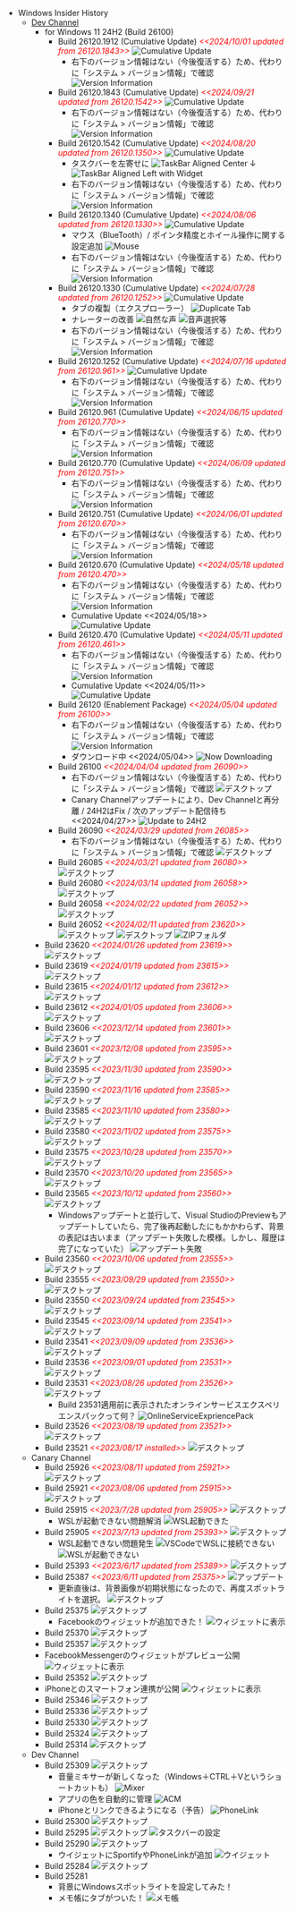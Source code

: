 - Windows Insider History
  - [Dev Channel](https://aka.ms/DevLatest)
    - for Windows 11 24H2 (Build 26100)
      - Build 26120.1912 (Cumulative Update) <span style="color: red;">*<<2024/10/01 updated from 26120.1843>>*</span>
        ![Cumulative Update](../images/Windows/20241001_WindowsUpdate_DevChannel.png)
        - 右下のバージョン情報はない（今後復活する）ため、代わりに「システム > バージョン情報」で確認
          ![Version Information](../images/Windows/20241001_Windows11_Build26120.png)
      - Build 26120.1843 (Cumulative Update) <span style="color: red;">*<<2024/09/21 updated from 26120.1542>>*</span>
        ![Cumulative Update](../images/Windows/20240921_WindowsUpdate_DevChannel.png)
        - 右下のバージョン情報はない（今後復活する）ため、代わりに「システム > バージョン情報」で確認
          ![Version Information](../images/Windows/20240921_Windows11_Build26120.png)
      - Build 26120.1542 (Cumulative Update) <span style="color: red;">*<<2024/08/20 updated from 26120.1350>>*</span>
        ![Cumulative Update](../images/Windows/20240820_WindowsUpdate_DevChannel.png)
        - タスクバーを左寄せに
          ![TaskBar Aligned Center](../images/Windows/TaskBar_20240820_194033.png)
          ↓
          ![TaskBar Aligned Left with Widget](../images/Windows/TaskBar_20240820_201335.png)
        - 右下のバージョン情報はない（今後復活する）ため、代わりに「システム > バージョン情報」で確認
          ![Version Information](../images/Windows/20240820_Windows11_Build26120.png)
      - Build 26120.1340 (Cumulative Update) <span style="color: red;">*<<2024/08/06 updated from 26120.1330>>*</span>
        ![Cumulative Update](../images/Windows/20240806_WindowsUpdate_DevChannel.png)
        - マウス（BlueTooth）/ ポインタ精度とホイール操作に関する設定追加
          ![Mouse](../images/Windows/20240806_WindowsUpdate_MouseSetting.png)
        - 右下のバージョン情報はない（今後復活する）ため、代わりに「システム > バージョン情報」で確認
          ![Version Information](../images/Windows/20240806_Windows11_Build26120.png)
      - Build 26120.1330 (Cumulative Update) <span style="color: red;">*<<2024/07/28 updated from 26120.1252>>*</span>
        ![Cumulative Update](../images/Windows/20240728_WindowsUpdate_DevChannel.png)
        - タブの複製（エクスプローラー）
          ![Duplicate Tab](../images/Windows/20240728_Windows11_Build26120_Explorer.png)
        - ナレーターの改善
          ![自然な声](../images/Windows/20240728_Windows11_Build26120_Narrator.png)
          ![音声選択等](../images/Windows/20240728_Windows11_Build26120_Narrator_Configuration.png)
        - 右下のバージョン情報はない（今後復活する）ため、代わりに「システム > バージョン情報」で確認
          ![Version Information](../images/Windows/20240728_Windows11_Build26120.png)
      - Build 26120.1252 (Cumulative Update) <span style="color: red;">*<<2024/07/16 updated from 26120.961>>*</span>
        ![Cumulative Update](../images/Windows/20240716_WindowsUpdate_DevChannel.png)
        - 右下のバージョン情報はない（今後復活する）ため、代わりに「システム > バージョン情報」で確認
          ![Version Information](../images/Windows/20240716_Windows11_Build26120.png)
      - Build 26120.961 (Cumulative Update) <span style="color: red;">*<<2024/06/15 updated from 26120.770>>*</span> 
        - 右下のバージョン情報はない（今後復活する）ため、代わりに「システム > バージョン情報」で確認
          ![Version Information](../images/Windows/20240615_Windows11_Build26120.png)
      - Build 26120.770 (Cumulative Update) <span style="color: red;">*<<2024/06/09 updated from 26120.751>>*</span> 
        - 右下のバージョン情報はない（今後復活する）ため、代わりに「システム > バージョン情報」で確認
          ![Version Information](../images/Windows/20240609_Windows11_Build26120.png)
      - Build 26120.751 (Cumulative Update) <span style="color: red;">*<<2024/06/01 updated from 26120.670>>*</span> 
        - 右下のバージョン情報はない（今後復活する）ため、代わりに「システム > バージョン情報」で確認
          ![Version Information](../images/Windows/20240601_Windows11_Build26120.png)
      - Build 26120.670 (Cumulative Update) <span style="color: red;">*<<2024/05/18 updated from 26120.470>>*</span> 
        - 右下のバージョン情報はない（今後復活する）ため、代わりに「システム > バージョン情報」で確認
          ![Version Information](../images/Windows/20240518_Windows11_Build26120.png)
        - Cumulative Update <span><<2024/05/18>></span>
          ![Cumulative Update](../images/Windows/20240518_WindowsUpdate_DevChannel.png)
      - Build 26120.470 (Cumulative Update) <span style="color: red;">*<<2024/05/11 updated from 26120.461>>*</span> 
        - 右下のバージョン情報はない（今後復活する）ため、代わりに「システム > バージョン情報」で確認
          ![Version Information](../images/Windows/20240511_Windows11_Build26120.png)
        - Cumulative Update <span><<2024/05/11>></span>
          ![Cumulative Update](../images/Windows/20240511_WindowsUpdate_DevChannel.png)
      - Build 26120 (Enablement Package) <span style="color: red;">*<<2024/05/04 updated from 26100>>*</span> 
        - 右下のバージョン情報はない（今後復活する）ため、代わりに「システム > バージョン情報」で確認
          ![Version Information](../images/Windows/20240504_Windows11_Build26120.png)
        - ダウンロード中 <span><<2024/05/04>></span>
          ![Now Downloading](../images/Windows/20240504_WindowsUpdate_DevChannel.png)
      - Build 26100 <span style="color: red;">*<<2024/04/04 updated from 26090>>*</span>
        - 右下のバージョン情報はない（今後復活する）ため、代わりに「システム > バージョン情報」で確認
          ![デスクトップ](../images/Windows/20240404_Windows11_Build26100.png)
        - Canary Channelアップデートにより、Dev Channelと再分離 / 24H2はFix / 次のアップデート配信待ち <span><<2024/04/27>></span>
          ![Update to 24H2](../images/Windows/20240427_WindowsUpdate_DevChannel.png)
      - Build 26090 <span style="color: red;">*<<2024/03/29 updated from 26085>>*</span>
        - 右下のバージョン情報はない（今後復活する）ため、代わりに「システム > バージョン情報」で確認
        ![デスクトップ](../images/Windows/20240329_Windows11_Build26090.png)
      - Build 26085 <span style="color: red;">*<<2024/03/21 updated from 26080>>*</span>
        ![デスクトップ](../images/Windows/20240321_Windows11_Build26085.png)
      - Build 26080 <span style="color: red;">*<<2024/03/14 updated from 26058>>*</span>
        ![デスクトップ](../images/Windows/20240314_Windows11_Build26080.png)
      - Build 26058 <span style="color: red;">*<<2024/02/22 updated from 26052>>*</span>
        ![デスクトップ](../images/Windows/20240222_Windows11_Build26058.png)
      - Build 26052 <span style="color: red;">*<<2024/02/11 updated from 23620>>*</span>
        ![デスクトップ](../images/Windows/20240211_Windows11_Build26052.png)
        ![デスクトップ](../images/Windows/20240211_Windows11_Build26052X.png)
        ![ZIPフォルダ](../images/Windows/20240211_Windows11_Build26052XZip.png)
    - Build 23620 <span style="color: red;">*<<2024/01/26 updated from 23619>>*</span>
      ![デスクトップ](../images/Windows/20240126_Windows11_Build23620.png)
    - Build 23619 <span style="color: red;">*<<2024/01/19 updated from 23615>>*</span>
      ![デスクトップ](../images/Windows/20240119_Windows11_Build23619.png)
    - Build 23615 <span style="color: red;">*<<2024/01/12 updated from 23612>>*</span>
      ![デスクトップ](../images/Windows/20240112_Windows11_Build23615.png)
    - Build 23612 <span style="color: red;">*<<2024/01/05 updated from 23606>>*</span>
      ![デスクトップ](../images/Windows/20240105_Windows11_Build23612.png)
    - Build 23606 <span style="color: red;">*<<2023/12/14 updated from 23601>>*</span>
      ![デスクトップ](../images/Windows/20231214_Windows11_Build23606.png)
    - Build 23601 <span style="color: red;">*<<2023/12/08 updated from 23595>>*</span>
      ![デスクトップ](../images/Windows/20231208_Windows11_Build23601.png)
    - Build 23595 <span style="color: red;">*<<2023/11/30 updated from 23590>>*</span>
      ![デスクトップ](../images/Windows/20231130_Windows11_Build23595.png)
    - Build 23590 <span style="color: red;">*<<2023/11/16 updated from 23585>>*</span>
      ![デスクトップ](../images/Windows/20231116_Windows11_Build23590.png)
    - Build 23585 <span style="color: red;">*<<2023/11/10 updated from 23580>>*</span>
      ![デスクトップ](../images/Windows/20231110_Windows11_Build23585.png)
    - Build 23580 <span style="color: red;">*<<2023/11/02 updated from 23575>>*</span>
      ![デスクトップ](../images/Windows/20231102_Windows11_Build23580.png)
    - Build 23575 <span style="color: red;">*<<2023/10/28 updated from 23570>>*</span>
      ![デスクトップ](../images/Windows/20231028_Windows11_Build23575.png)
    - Build 23570 <span style="color: red;">*<<2023/10/20 updated from 23565>>*</span>
      ![デスクトップ](../images/Windows/20231020_Windows11_Build23570.png)
    - Build 23565 <span style="color: red;">*<<2023/10/12 updated from 23560>>*</span>
      ![デスクトップ](../images/Windows/20231012_Windows11_Build23565.png)
      - Windowsアップデートと並行して、Visual StudioのPreviewもアップデートしていたら、完了後再起動したにもかかわらず、背景の表記は古いまま（アップデート失敗した模様。しかし、履歴は完了になっていた）
        ![アップデート失敗](../images/Windows/20231012_Windows11_Build23565_Failed.png)
    - Build 23560 <span style="color: red;">*<<2023/10/06 updated from 23555>>*</span>
      ![デスクトップ](../images/Windows/20231006_Windows11_Build23560.png)
    - Build 23555 <span style="color: red;">*<<2023/09/29 updated from 23550>>*</span>
      ![デスクトップ](../images/Windows/20230929_Windows11_Build23555.png)
    - Build 23550 <span style="color: red;">*<<2023/09/24 updated from 23545>>*</span>
      ![デスクトップ](../images/Windows/20230924_Windows11_Build23550.png)
    - Build 23545 <span style="color: red;">*<<2023/09/14 updated from 23541>>*</span>
      ![デスクトップ](../images/Windows/20230914_Windows11_Build23545.png)
    - Build 23541 <span style="color: red;">*<<2023/09/09 updated from 23536>>*</span>
      ![デスクトップ](../images/Windows/20230910_Windows11_Build23541.png)
    - Build 23536 <span style="color: red;">*<<2023/09/01 updated from 23531>>*</span>
      ![デスクトップ](../images/Windows/20230901_Windows11_Build23536.png)
    - Build 23531 <span style="color: red;">*<<2023/08/26 updated from 23526>>*</span>
      ![デスクトップ](../images/Windows/20230826_Windows11_Build23531.png)
      - Build 23531適用前に表示されたオンラインサービスエクスペリエンスパックって何？
        ![OnlineServiceExpriencePack](../images/Windows/20230826_OnlineServiceExperiencePack.png)
    - Build 23526 <span style="color: red;">*<<2023/08/19 updated from 23521>>*</span>
      ![デスクトップ](../images/Windows/20230819_Windows11_Build23526.png)
    - Build 23521 <span style="color: red;">*<<2023/08/17 installed>>*</span>
      ![デスクトップ](../images/Windows/20230817_Windows11_Build23521.png)
  - Canary Channel
    - Build 25926 <span style="color: red;">*<<2023/08/11 updated from 25921>>*</span>
      ![デスクトップ](../images/Windows/20230811_Windows11_Build25926.png)
    - Build 25921 <span style="color: red;">*<<2023/08/06 updated from 25915>>*</span>
      ![デスクトップ](../images/Windows/20230806_Windows11_Build25921.png)
    - Build 25915 <span style="color: red;">*<<2023/7/28 updated from 25905>>*</span>
      ![デスクトップ](../images/Windows/20230728_Windows11_Build25915.png)
      - WSLが起動できない問題解消
        ![WSL起動できた](../images/Windows/20230728_Windows11_Build25915_WSL.png)
    - Build 25905 <span style="color: red;">*<<2023/7/13 updated from 25393>>*</span>
      ![デスクトップ](../images/Windows/20230713_Windows11_Build25905.png)
      - WSL起動できない問題発生
      ![VSCodeでWSLに接続できない](../images/Windows/20230723_Windows11_Build25905_VSCode_WSL_Error.png)
      ![WSLが起動できない](../images/Windows/20230723_Windows11_Build25905_WSL_Error.png)
    - Build 25393 <span style="color: red;">*<<2023/6/17 updated from 25389>>*</span>
      ![デスクトップ](../images/Windows/20230617_Windows11_Build25393.png)
    - Build 25387 <span style="color: red;">*<<2023/6/11 updated from 25375>>*</span>
      ![アップデート](../images/Windows/20230610_Windows11_Update_Build25387.png)
      - 更新直後は、背景画像が初期状態になったので、再度スポットライトを選択。
        ![デスクトップ](../images/Windows/20230611_Windows11_Build25387.png)
    - Build 25375
      ![デスクトップ](../images/Windows/20230528_Windows11_Build25375.png)
      - Facebookのウィジェットが追加できた！
      ![ウィジェットに表示](../images/Windows/20230528_FacebookWidget.png)
    - Build 25370
      ![デスクトップ](../images/Windows/20230524_Windows11_Build25370.png)
    - Build 25357
      ![デスクトップ](../images/Windows/20230506_Windows11_Build25357.png)
    - FacebookMessengerのウィジェットがプレビュー公開
      ![ウィジェットに表示](../images/Windows/20230506_MessangerWidget.png)
    - Build 25352
      ![デスクトップ](../images/Windows/20230429_Windows11_Build25352.png)
    - iPhoneとのスマートフォン連携が公開
      ![ウィジェットに表示](../images/Windows/20230429_Link_to_iPhone.png)
    - Build 25346
      ![デスクトップ](../images/Windows/20230422_Windows11_Build25346.png)
    - Build 25336
      ![デスクトップ](../images/Windows/20230408_Windows11_Build25336.png)
    - Build 25330
      ![デスクトップ](../images/Windows/20230401_Windows11_Build25330.png)
    - Build 25324
      ![デスクトップ](../images/Windows/20230325_Windows11_Build25324.png)
    - Build 25314
      ![デスクトップ](../images/Windows/20230310_Windows11_Build25314.png)
  - Dev Channel
    - Build 25309
      ![デスクトップ](../images/Windows/20230304_Windows11_Build25309.png)
      - 音量ミキサーが新しくなった（Windows＋CTRL＋Vというショートカットも）
        ![Mixer](../images/Windows/Mixer_20230304_223358.png)
      - アプリの色を自動的に管理
        ![ACM](../images/Windows/ACM_20230304_221528.png)
      - iPhoneとリンクできるようになる（予告）
        ![PhoneLink](../images/Windows/PhoneLink_20230301_193359.png)
    - Build 25300
      ![デスクトップ](../images/Windows/20230218_Windows11_Build25300.png)
    - Build 25295
      ![デスクトップ](../images/Windows/20230215_Windows11_Build25295.png)
      ![タスクバーの設定](../images/Windows/20230215_Taskbar_Setting_Build25295.png)
    - Build 25290
      ![デスクトップ](../images/Windows/20230204_Windows11_Build25290.png)
      - ウイジェットにSportifyやPhoneLinkが追加
      ![ウイジェット](../images/Windows/20230204_Windows11_Build25290_with_widget.png)
    - Build 25284
      ![デスクトップ](../images/Windows/20230126_Windows11_Build25284.png)
    - Build 25281
      - 背景にWindowsスポットライトを設定してみた！
      - メモ帳にタブがついた！
      ![メモ帳](../images/Windows/20230121_Notepad_with_Tab.png)
